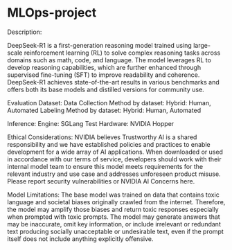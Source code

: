 # MLOps-project
Description:

DeepSeek-R1 is a first-generation reasoning model trained using large-scale reinforcement learning (RL) to solve complex reasoning tasks across domains such as math, code, and language. The model leverages RL to develop reasoning capabilities, which are further enhanced through supervised fine-tuning (SFT) to improve readability and coherence. DeepSeek-R1 achieves state-of-the-art results in various benchmarks and offers both its base models and distilled versions for community use.

Evaluation Dataset:
Data Collection Method by dataset: Hybrid: Human, Automated
Labeling Method by dataset: Hybrid: Human, Automated

Inference:
Engine: SGLang Test Hardware: NVIDIA Hopper

Ethical Considerations:
NVIDIA believes Trustworthy AI is a shared responsibility and we have established policies and practices to enable development for a wide array of AI applications. When downloaded or used in accordance with our terms of service, developers should work with their internal model team to ensure this model meets requirements for the relevant industry and use case and addresses unforeseen product misuse. Please report security vulnerabilities or NVIDIA AI Concerns here.

Model Limitations:
The base model was trained on data that contains toxic language and societal biases originally crawled from the internet. Therefore, the model may amplify those biases and return toxic responses especially when prompted with toxic prompts. The model may generate answers that may be inaccurate, omit key information, or include irrelevant or redundant text producing socially unacceptable or undesirable text, even if the prompt itself does not include anything explicitly offensive.
